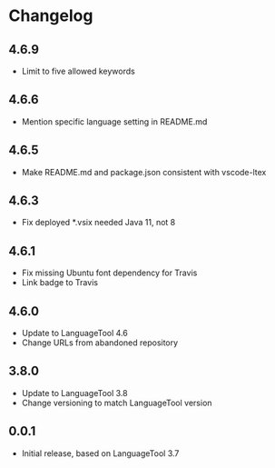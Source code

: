# Changelog

## 4.6.9
- Limit to five allowed keywords

## 4.6.6
- Mention specific language setting in README.md

## 4.6.5
- Make README.md and package.json consistent with vscode-ltex

## 4.6.3
- Fix deployed *.vsix needed Java 11, not 8

## 4.6.1
- Fix missing Ubuntu font dependency for Travis
- Link badge to Travis

## 4.6.0
- Update to LanguageTool 4.6
- Change URLs from abandoned repository

## 3.8.0
- Update to LanguageTool 3.8
- Change versioning to match LanguageTool version

## 0.0.1
- Initial release, based on LanguageTool 3.7
